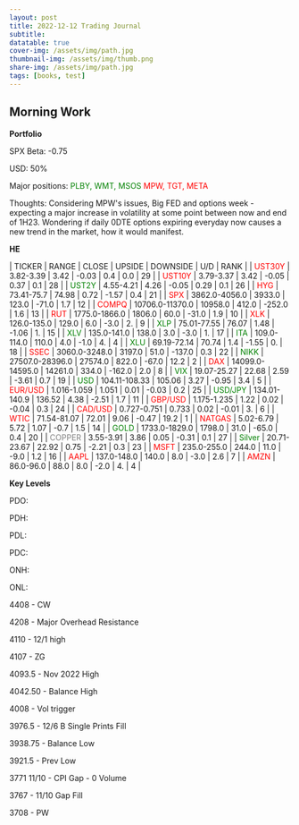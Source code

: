 ```yaml
---
layout: post
title: 2022-12-12 Trading Journal 
subtitle: 
datatable: true
cover-img: /assets/img/path.jpg
thumbnail-img: /assets/img/thumb.png
share-img: /assets/img/path.jpg
tags: [books, test]
---
```



## Morning Work

**Portfolio**

SPX Beta: -0.75

USD: 50%

Major positions:  <span style="color:green">PLBY, WMT, MSOS</span><span style="color:red">  MPW, TGT, META</span>

Thoughts:  Considering MPW's issues, Big FED and options week - expecting a major increase in volatility at some point between now and end of 1H23.  Wondering if daily 0DTE options expiring everyday now causes a new trend in the market, how it would manifest.

**HE**


<div class="datatable-begin"></div>

| TICKER | RANGE | CLOSE | UPSIDE | DOWNSIDE | U/D | RANK |
| <span style="color:red">UST30Y</span>	| 3.82-3.39 | 3.42 | -0.03 | 0.4 | 0.0 | 29 |
| <span style="color:red">UST10Y</span>	| 3.79-3.37 | 3.42 | -0.05 | 0.37 | 0.1 | 28 |
| <span style="color:green">UST2Y</span>	| 4.55-4.21 | 4.26 | -0.05 | 0.29 | 0.1 | 26 |
| <span style="color:red">HYG</span>	| 73.41-75.7 | 74.98 | 0.72 | -1.57 | 0.4 | 21 |
| <span style="color:red">SPX</span>	| 3862.0-4056.0 | 3933.0 | 123.0 | -71.0 | 1.7 | 12 |
| <span style="color:red">COMPQ</span>	| 10706.0-11370.0 | 10958.0 | 412.0 | -252.0 | 1.6 | 13 |
| <span style="color:red">RUT</span>	| 1775.0-1866.0 | 1806.0 | 60.0 | -31.0 | 1.9 | 10 |
| <span style="color:red">XLK</span>	| 126.0-135.0 | 129.0 | 6.0 | -3.0 | 2. | 9 |
| <span style="color:green">XLP</span>	| 75.01-77.55 | 76.07 | 1.48 | -1.06 | 1. | 15 |
| <span style="color:green">XLV</span>	| 135.0-141.0 | 138.0 | 3.0 | -3.0 | 1. | 17 |
| <span style="color:green">ITA</span>	| 109.0-114.0 | 110.0 | 4.0 | -1.0 | 4. | 4 |
| <span style="color:green">XLU</span>	| 69.19-72.14 | 70.74 | 1.4 | -1.55 | 0. | 18 |
| <span style="color:red">SSEC</span>	| 3060.0-3248.0 | 3197.0 | 51.0 | -137.0 | 0.3 | 22 |
| <span style="color:green">NIKK</span>	| 27507.0-28396.0 | 27574.0 | 822.0 | -67.0 | 12.2 | 2 |
| <span style="color:red">DAX</span>	| 14099.0-14595.0 | 14261.0 | 334.0 | -162.0 | 2.0 | 8 |
| <span style="color:green">VIX</span>	| 19.07-25.27 | 22.68 | 2.59 | -3.61 | 0.7 | 19 |
| <span style="color:green">USD</span>	| 104.11-108.33 | 105.06 | 3.27 | -0.95 | 3.4 | 5 |
| <span style="color:red">EUR/USD</span>	| 1.016-1.059 | 1.051 | 0.01 | -0.03 | 0.2 | 25 |
| <span style="color:green">USD/JPY</span>	| 134.01-140.9 | 136.52 | 4.38 | -2.51 | 1.7 | 11 |
| <span style="color:red">GBP/USD</span>	| 1.175-1.235 | 1.22 | 0.02 | -0.04 | 0.3 | 24 |
| <span style="color:red">CAD/USD</span>	| 0.727-0.751 | 0.733 | 0.02 | -0.01 | 3. | 6 |
| <span style="color:red">WTIC</span>	| 71.54-81.07 | 72.01 | 9.06 | -0.47 | 19.2 | 1 |
| <span style="color:red">NATGAS</span>	| 5.02-6.79 | 5.72 | 1.07 | -0.7 | 1.5 | 14 |
| <span style="color:green">GOLD</span>	| 1733.0-1829.0 | 1798.0 | 31.0 | -65.0 | 0.4 | 20 |
| <span style="color:grey">COPPER</span>	| 3.55-3.91 | 3.86 | 0.05 | -0.31 | 0.1 | 27 |
| <span style="color:green">Silver</span>	| 20.71-23.67 | 22.92 | 0.75 | -2.21 | 0.3 | 23 |
| <span style="color:red">MSFT</span>	| 235.0-255.0 | 244.0 | 11.0 | -9.0 | 1.2 | 16 |
| <span style="color:red">AAPL</span>	| 137.0-148.0 | 140.0 | 8.0 | -3.0 | 2.6 | 7 |
| <span style="color:red">AMZN</span>	| 86.0-96.0 | 88.0 | 8.0 | -2.0 | 4. | 4 |


<div class="datatable-end"></div>

**Key Levels**

PDO:

PDH:

PDL:

PDC:

ONH:

ONL:

4408 - CW

4208 - Major Overhead Resistance

4110 - 12/1 high

4107 - ZG

4093.5 - Nov 2022 High

4042.50 - Balance High

4008 - Vol trigger

3976.5 - 12/6 B Single Prints Fill

3938.75 - Balance Low

3921.5 - Prev Low

3771 11/10 - CPI Gap - 0 Volume

3767 - 11/10 Gap Fill

3708 - PW


